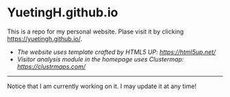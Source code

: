 # YuetingH.github.io
This is a repo for my personal website. 
Plase visit it by clicking https://yuetingh.github.io/.

- *The website uses template crafted by HTML5 UP: https://html5up.net/*
- *Visitor analysis module in the homepage uses Clustermap: https://clustrmaps.com/*

---

Notice that I am currently working on it. I may update it at any time!
